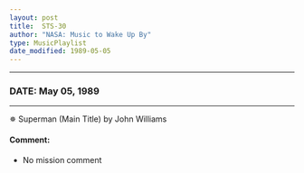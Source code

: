 ```yaml
---
layout: post
title:  STS-30
author: "NASA: Music to Wake Up By"
type: MusicPlaylist
date_modified: 1989-05-05
---
```


----
### DATE: May 05, 1989
----
✵ Superman (Main Title) by John Williams

#### Comment:
* No mission comment
